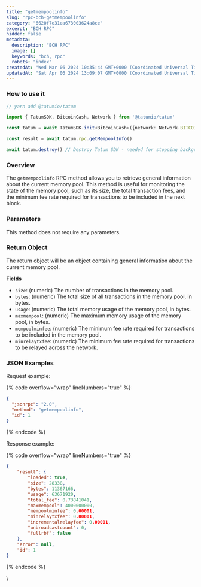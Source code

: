 ```yaml
---
title: "getmempoolinfo"
slug: "rpc-bch-getmempoolinfo"
category: "6620f7e31ea673003624a8ce"
excerpt: "BCH RPC"
hidden: false
metadata: 
  description: "BCH RPC"
  image: []
  keywords: "bch, rpc"
  robots: "index"
createdAt: "Wed Mar 06 2024 10:35:44 GMT+0000 (Coordinated Universal Time)"
updatedAt: "Sat Apr 06 2024 13:09:07 GMT+0000 (Coordinated Universal Time)"
---
```




### How to use it



```typescript
// yarn add @tatumio/tatum

import { TatumSDK, BitcoinCash, Network } from '@tatumio/tatum'

const tatum = await TatumSDK.init<BitcoinCash>({network: Network.BITCOIN_CASH})

const result = await tatum.rpc.getMempoolInfo()

await tatum.destroy() // Destroy Tatum SDK - needed for stopping background jobs
```



### Overview

The `getmempoolinfo` RPC method allows you to retrieve general information about the current memory pool. This method is useful for monitoring the state of the memory pool, such as its size, the total transaction fees, and the minimum fee rate required for transactions to be included in the next block.

### Parameters

This method does not require any parameters.

### Return Object

The return object will be an object containing general information about the current memory pool.

**Fields**

- `size`: (numeric) The number of transactions in the memory pool.
- `bytes`: (numeric) The total size of all transactions in the memory pool, in bytes.
- `usage`: (numeric) The total memory usage of the memory pool, in bytes.
- `maxmempool`: (numeric) The maximum memory usage of the memory pool, in bytes.
- `mempoolminfee`: (numeric) The minimum fee rate required for transactions to be included in the memory pool.
- `minrelaytxfee`: (numeric) The minimum fee rate required for transactions to be relayed across the network.

### JSON Examples

Request example:

{% code overflow="wrap" lineNumbers="true" %}

```json
{
  "jsonrpc": "2.0",
  "method": "getmempoolinfo",
  "id": 1
}
```

{% endcode %}

Response example:

{% code overflow="wrap" lineNumbers="true" %}

```json
{
    "result": {
        "loaded": true,
        "size": 28338,
        "bytes": 11367166,
        "usage": 63671920,
        "total_fee": 0.73841041,
        "maxmempool": 4000000000,
        "mempoolminfee": 0.00001,
        "minrelaytxfee": 0.00001,
        "incrementalrelayfee": 0.00001,
        "unbroadcastcount": 0,
        "fullrbf": false
    },
    "error": null,
    "id": 1
}
```

{% endcode %}

\\
